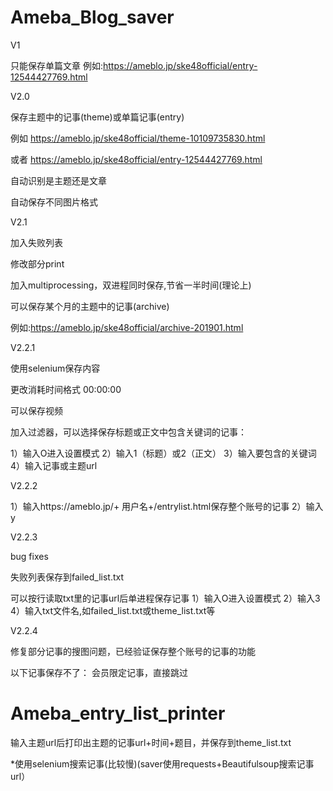 # Ameba_Blog_saver
V1

只能保存单篇文章
例如:https://ameblo.jp/ske48official/entry-12544427769.html



V2.0

保存主题中的记事(theme)或单篇记事(entry)

例如
https://ameblo.jp/ske48official/theme-10109735830.html

或者
https://ameblo.jp/ske48official/entry-12544427769.html

自动识别是主题还是文章

自动保存不同图片格式



V2.1

加入失败列表

修改部分print

加入multiprocessing，双进程同时保存,节省一半时间(理论上)

可以保存某个月的主题中的记事(archive)

例如:https://ameblo.jp/ske48official/archive-201901.html


V2.2.1

使用selenium保存内容

更改消耗时间格式 00:00:00

可以保存视频

加入过滤器，可以选择保存标题或正文中包含关键词的记事：

1）输入O进入设置模式
2）输入1（标题）或2（正文）
3）输入要包含的关键词
4）输入记事或主题url


V2.2.2

1）输入https://ameblo.jp/+ 用户名+/entrylist.html保存整个账号的记事
2）输入y


V2.2.3

bug fixes

失败列表保存到failed_list.txt

可以按行读取txt里的记事url后单进程保存记事
1）输入O进入设置模式
2）输入3
4）输入txt文件名,如failed_list.txt或theme_list.txt等

V2.2.4

修复部分记事的搜图问题，已经验证保存整个账号的记事的功能

以下记事保存不了：
会员限定记事，直接跳过



# Ameba_entry_list_printer

输入主题url后打印出主题的记事url+时间+题目，并保存到theme_list.txt

*使用selenium搜索记事(比较慢)(saver使用requests+Beautifulsoup搜索记事url）
